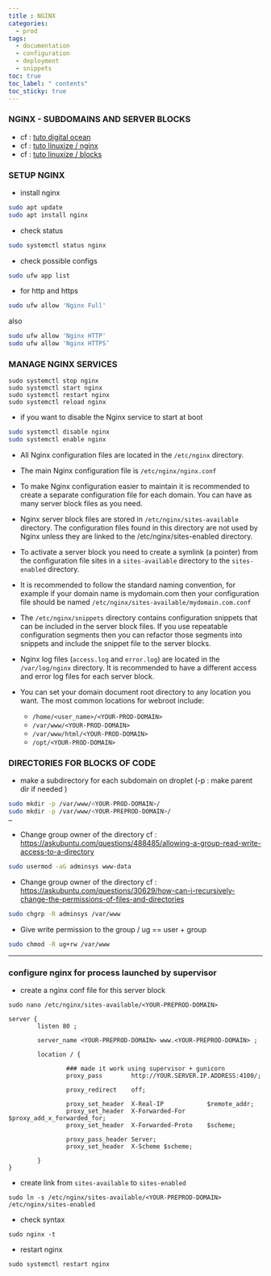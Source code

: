 ```yaml
---
title : NGINX
categories:
  - prod
tags:
  - documentation
  - configuration
  - deployment
  - snippets
toc: true
toc_label: " contents"
toc_sticky: true
---
```


### NGINX - SUBDOMAINS AND SERVER BLOCKS

- cf : [tuto digital ocean](https://www.digitalocean.com/community/tutorials/how-to-install-nginx-on-ubuntu-18-04)
- cf : [tuto linuxize / nginx](https://linuxize.com/post/how-to-install-nginx-on-ubuntu-18-04/ )
- cf : [tuto linuxize / blocks](https://linuxize.com/post/how-to-set-up-nginx-server-blocks-on-ubuntu-18-04/ )


### SETUP NGINX

-  install nginx

```bash
sudo apt update
sudo apt install nginx
```

-  check status

```bash
sudo systemctl status nginx
```

-  check possible configs

```bash
sudo ufw app list
```

-  for http and https 

```bash
sudo ufw allow 'Nginx Full' 
```

also 

```bash
sudo ufw allow 'Nginx HTTP'
sudo ufw allow 'Nginx HTTPS’
```


### MANAGE NGINX SERVICES

```
sudo systemctl stop nginx
sudo systemctl start nginx
sudo systemctl restart nginx
sudo systemctl reload nginx
```

-  if you want to disable the Nginx service to start at boot 

```bash
sudo systemctl disable nginx
sudo systemctl enable nginx
```

* All Nginx configuration files are located in the `/etc/nginx` directory.

* The main Nginx configuration file is `/etc/nginx/nginx.conf`

* To make Nginx configuration easier to maintain it is recommended to create a separate configuration file for each domain. You can have as many server block files as you need.

* Nginx server block files are stored in `/etc/nginx/sites-available` directory. The configuration files found in this directory are not used by Nginx unless they are linked to the /etc/nginx/sites-enabled directory.

* To activate a server block you need to create a symlink (a pointer) from the configuration file sites in a `sites-available` directory to the `sites-enabled` directory.

* It is recommended to follow the standard naming convention, for example if your domain name is mydomain.com then your configuration file should be named `/etc/nginx/sites-available/mydomain.com.conf`

* The `/etc/nginx/snippets` directory contains configuration snippets that can be included in the server block files. If you use repeatable configuration segments then you can refactor those segments into snippets and include the snippet file to the server blocks.

* Nginx log files (`access.log` and `error.log`) are located in the `/var/log/nginx` directory. It is recommended to have a different access and error log files for each server block.

* You can set your domain document root directory to any location you want. The most common locations for webroot include:
    * `/home/<user_name>/<YOUR-PROD-DOMAIN>`
    * `/var/www/<YOUR-PROD-DOMAIN>`
    * `/var/www/html/<YOUR-PROD-DOMAIN>`
    * `/opt/<YOUR-PROD-DOMAIN>`



### DIRECTORIES FOR BLOCKS OF CODE 

-  make a subdirectory for each subdomain on droplet (-p : make parent dir if needed )  

```bash
sudo mkdir -p /var/www/<YOUR-PROD-DOMAIN>/
sudo mkdir -p /var/www/<YOUR-PREPROD-DOMAIN>/
…
```

-  Change group owner of the directory
cf : https://askubuntu.com/questions/488485/allowing-a-group-read-write-access-to-a-directory 

```bash
sudo usermod -aG adminsys www-data
```

-  Change group owner of the directory
cf : https://askubuntu.com/questions/30629/how-can-i-recursively-change-the-permissions-of-files-and-directories 

```bash
sudo chgrp -R adminsys /var/www
```

-  Give write permission to the group / ug == user + group  

```bash
sudo chmod -R ug+rw /var/www
```

------------


### configure nginx for process launched by supervisor

-  create a nginx conf file for this server block

```
sudo nano /etc/nginx/sites-available/<YOUR-PREPROD-DOMAIN>
```

```
server {
        listen 80 ;

        server_name <YOUR-PREPROD-DOMAIN> www.<YOUR-PREPROD-DOMAIN> ;

        location / {

                ### made it work using supervisor + gunicorn
                proxy_pass        http://YOUR.SERVER.IP.ADDRESS:4100/;

                proxy_redirect    off;

                proxy_set_header  X-Real-IP            $remote_addr;
                proxy_set_header  X-Forwarded-For      $proxy_add_x_forwarded_for;
                proxy_set_header  X-Forwarded-Proto    $scheme;

                proxy_pass_header Server;
                proxy_set_header  X-Scheme $scheme;

        }
}

```


-  create link from `sites-available` to `sites-enabled`

```
sudo ln -s /etc/nginx/sites-available/<YOUR-PREPROD-DOMAIN> /etc/nginx/sites-enabled
```

-  check syntax

```
sudo nginx -t
```

-  restart nginx

```
sudo systemctl restart nginx
```